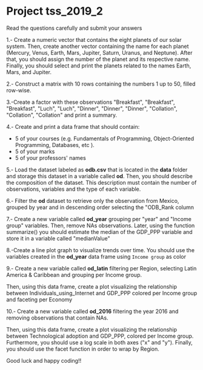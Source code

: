 # Project tss_2019_2

Read the questions carefully and submit your answers

1.- Create a numeric vector that contains the eight planets of our solar system. Then, create another vector containing the name for each planet (Mercury, Venus, Earth, Mars, Jupiter, Saturn, Uranus, and Neptune). After that,  you should assign the number of the planet and its respective name. Finally, you should  select and print the planets related to the names Earth, Mars, and Jupiter.

2.- Construct a matrix with 10 rows containing the numbers 1 up to 50, filled row-wise.

3.-Create a factor with these observations "Breakfast", "Breakfast", "Breakfast", "Luch", "Luch", "Dinner", "Dinner", "Dinner", "Collation", "Collation", "Collation"  and print a summary.

4.- Create and print a data frame that should contain:
- 5 of your courses (e.g. Fundamentals of Programming, Object-Oriented Programming, Databases, etc ).
- 5 of your marks
- 5 of your professors' names


5.- Load the dataset labeled as **odb.csv** that is located in the **data** folder and storage this dataset in a variable called **od**.   Then, you should describe the composition of the dataset. This description must contain the number of  observations, variables and the type of each variable.


6.- Filter the **od** dataset to retrieve only the observation from Mexico, grouped by year and  in descending order selecting the  "ODB_Rank column

7.- Create a new variable called **od_year** grouping per "year"  and "Income group" variables. Then, remove  NAs observations. Later, using the function summarize() you should  estimate the median  of the GDP_PPP variable and store it in a variable called "medianValue"

8.-Create a line plot graph to visualize trends over time. You should use the variables created in the **od_year** data frame using `Income group` as color

9.- Create a new variable called **od_latin** filtering per Region, selecting Latin America & Caribbean and grouping per Income group. 

Then, using this data frame, create a plot visualizing the relationship between Individuals_using_Internet and GDP_PPP  colored per Income group and faceting per Economy


10.- Create a new variable called **od_2016** filtering the year 2016 and removing observations that contain NAs. 

Then, using this data frame, create a plot visualizing the relationship between Technological adoption and GDP_PPP,  colored per Income group. Furthermore,  you should use a log scale in both axes ("x" and "y"). Finally, you should use the facet function in order to wrap by Region.


Good luck and happy coding!!
